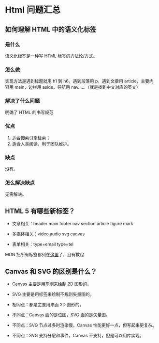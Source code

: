 # Html&nbsp;问题汇总

## 如何理解 HTML 中的语义化标签

### 是什么

语义化标签是一种写 HTML 标签的方法论/方式。

### 怎么做

实现方法是遇到标题就用 h1 到 h6，遇到段落用 p，遇到文章用 article，主要内容用 main，边栏用 aside，导航用 nav……（就是找到中文对应的英文）

### 解决了什么问题

明确了 HTML 的书写规范

### 优点

1. 适合搜索引擎检索；
2. 适合人类阅读，利于团队维护。

### 缺点

没有。

### 怎么解决缺点

无需解决。

## HTML 5 有哪些新标签？

- 文章相关：header main footer nav section article figure mark

- 多媒体相关：video audio svg canvas

- 表单相关：type=email type=tel

MDN 把所有标签都列在[这里](https://developer.mozilla.org/zh-CN/docs/Web/HTML/Element)了，且有教程

## Canvas 和 SVG 的区别是什么？

- Canvas 主要是用笔刷来绘制 2D 图形的。
- SVG 主要是用标签来绘制不规则矢量图的。

- 相同点：都是主要用来画 2D 图形的。
- 不同点：Canvas 画的是位图，SVG 画的是矢量图。
- 不同点：SVG 节点过多时渲染慢，Canvas 性能更好一点，但写起来更复杂。
- 不同点：SVG 支持分层和事件，Canvas 不支持，但是可以用库实现。

